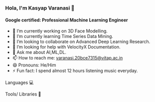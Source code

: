 ### Hola, I'm Kasyap Varanasi 👋
#### Google certified: Professional Machine Learning Engineer
- 🔭 I’m currently working on 3D Face Modelling.
- 🌱 I’m currently learning Time Series Data Mining.
- 👯 I’m looking to collaborate on Advanced Deep Learning Research.
- 🤔 I’m looking for help with VelocityX Documentation.
- 💬 Ask me about AI,ML,DL.
- 📫 How to reach me: varanasi.20bce7315@vitap.ac.in
- 😄 Pronouns: He/Him
- ⚡ Fun fact: I spend almost 12 hours listening music everyday. 

Languages 💻

Tools/ Libraries 🚀
             
